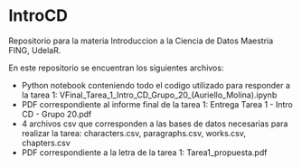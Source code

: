 # IntroCD
Repositorio para la materia Introduccion a la Ciencia de Datos Maestria FING, UdelaR.

En este repositorio se encuentran los siguientes archivos:
- Python notebook conteniendo todo el codigo utilizado para responder a la tarea 1: VFinal_Tarea_1_Intro_CD_Grupo_20_(Auriello_Molina).ipynb
- PDF correspondiente al informe final de la tarea 1: Entrega Tarea 1 - Intro CD - Grupo 20.pdf
- 4 archivos csv que corresponden a las bases de datos necesarias para realizar la tarea: characters.csv, paragraphs.csv, works.csv, chapters.csv
- PDF correspondiente a la letra de la tarea 1: Tarea1_propuesta.pdf
